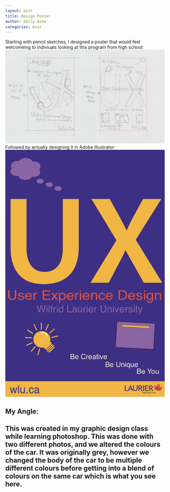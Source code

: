 ```yaml
---
layout: post
title: Design Poster
author: Emily Ashe
categories: misc
---
```




Starting with pencil sketches, I designed a poster that would feel welcomeing to indiviuals looking at this program from high school:
![Netlify CMS Screenshot](/assets/img/uploads/pencilposter.jpeg)
Followed by actually designing it in Adobe Illustrator:
![Netlify CMS Screenshot](/assets/img/uploads/illustratorposter.jpeg)

**My Angle:**
---
This was created in my graphic design class while learning photoshop. This was done with two different photos, and we altered the colours of the car. It was originally grey, however we changed the body of the car to be multiple different colours before getting into a blend of colours on the same car which is what you see here.
---
